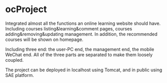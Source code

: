 # ocProject

Integrated almost all the functions an online learning website should have. Including courses listing&learning&comment pages, courses adding&removing&updating management. In addition, the recommended courses will be shown on homepage.

Including three end: the user-PC end, the management end, the mobile WeChat end. All of the three parts are separated to make them loosely coupled.

The project can be deployed in localhost using Tomcat, and in public using SAE platform.
